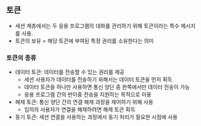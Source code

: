 ## 토큰  
- 세션 계층에서는 두 응용 프로그램의 대화를 관리하기 위해 토큰이라는 특수 메시지를 사용.  
- 토큰의 보유 = 해당 토큰에 부여된 특정 권리를 소유한다는 의미  

### 토큰의 종류  
- 데이터 토큰: 데이터를 전송할 수 있는 권리를 제공  
  - 세션 사용자가 데이터를 전송하기 위해서는 데이터 토큰을 먼저 획득  
  - 데이터 토큰을 하나만 사용하면 통신 양단 중 한쪽에서만 데이터 전송이 가능  
  - 응용 프로그램 간의 반이중 전송을 지원하는 목적으로 이용  
- 해제 토큰: 통신 양단 간의 연결 해제 과정을 제어하기 위해 사용  
  - 임의의 사용자가 연결을 해제하려면 해제 토큰 획득  
- 동기 토큰: 세션 연결을 사용하는 과정에서 동기 처리가 필요한 시점에 사용  
